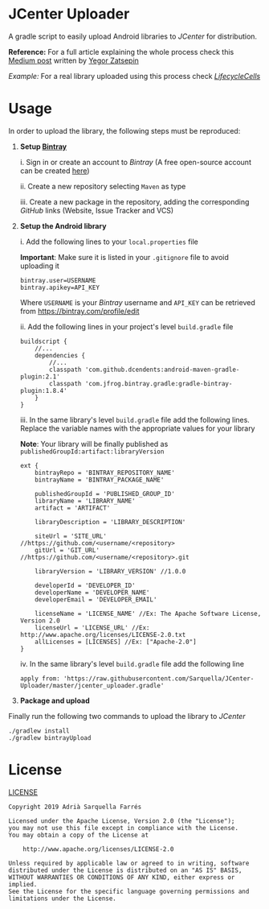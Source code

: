# JCenter Uploader

A gradle script to easily upload Android libraries to *JCenter* for distribution.

**Reference:** For a full article explaining the whole process check this [Medium post](https://medium.com/@yegor_zatsepin/simple-way-to-publish-your-android-library-to-jcenter-d1e145bacf13) written by [Yegor Zatsepin](https://medium.com/@yegor_zatsepin)

*Example:* For a real library uploaded using this process check *[LifecycleCells](https://github.com/Sarquella/LifecycleCells)*

# Usage

In order to upload the library, the following steps must be reproduced:

1. **Setup [Bintray](https://bintray.com)**

	i. Sign in or create an account to *Bintray* (A free open-source account can be created [here](https://bintray.com/signup/oss))
	
	ii. Create a new repository selecting `Maven` as type
	
	iii. Create a new package in the repository, adding the corresponding *GitHub* links (Website, Issue Tracker and VCS)
	
2. **Setup the Android library**

	i. Add the following lines to your `local.properties` file 
	
	**Important**: Make sure it is listed in your `.gitignore` file to avoid uploading it
	
	```
	bintray.user=USERNAME
	bintray.apikey=API_KEY
	```
	
	Where `USERNAME` is your *Bintray* username and `API_KEY` can be retrieved from https://bintray.com/profile/edit
	
	ii. Add the following lines in your project's level `build.gradle` file
	
	```
	buildscript {
		//...
		dependencies {
			//...
			classpath 'com.github.dcendents:android-maven-gradle-plugin:2.1'
			classpath 'com.jfrog.bintray.gradle:gradle-bintray-plugin:1.8.4'
		}
	}
	```

	iii. In the same library's level `build.gradle` file add the following lines. Replace the variable names with the appropriate values for your library
	
	**Note**: Your library will be finally published as `publishedGroupId:artifact:libraryVersion`
	
	```
	ext {
		bintrayRepo = 'BINTRAY_REPOSITORY_NAME'
		bintrayName = 'BINTRAY_PACKAGE_NAME'

		publishedGroupId = 'PUBLISHED_GROUP_ID'
		libraryName = 'LIBRARY_NAME'
		artifact = 'ARTIFACT'

		libraryDescription = 'LIBRARY_DESCRIPTION'

		siteUrl = 'SITE_URL' //https://github.com/<username/<repository>
		gitUrl = 'GIT_URL' //https://github.com/<username/<repository>.git

		libraryVersion = 'LIBRARY_VERSION' //1.0.0

		developerId = 'DEVELOPER_ID'
		developerName = 'DEVELOPER_NAME'
		developerEmail = 'DEVELOPER_EMAIL'

		licenseName = 'LICENSE_NAME' //Ex: The Apache Software License, Version 2.0
		licenseUrl = 'LICENSE_URL' //Ex: http://www.apache.org/licenses/LICENSE-2.0.txt
		allLicenses = [LICENSES] //Ex: ["Apache-2.0"]
	}
	```
	
	iv. In the same library's level `build.gradle` file add the following line
	
	```
	apply from: 'https://raw.githubusercontent.com/Sarquella/JCenter-Uploader/master/jcenter_uploader.gradle'
	```
	
3. **Package and upload**

Finally run the following two commands to upload the library to *JCenter*

```
./gradlew install
./gradlew bintrayUpload
```

# License

[LICENSE](https://github.com/Sarquella/JCenter-Uploader/blob/master/LICENSE)

```
Copyright 2019 Adrià Sarquella Farrés

Licensed under the Apache License, Version 2.0 (the "License");
you may not use this file except in compliance with the License.
You may obtain a copy of the License at

	http://www.apache.org/licenses/LICENSE-2.0

Unless required by applicable law or agreed to in writing, software
distributed under the License is distributed on an "AS IS" BASIS,
WITHOUT WARRANTIES OR CONDITIONS OF ANY KIND, either express or implied.
See the License for the specific language governing permissions and
limitations under the License.
```
